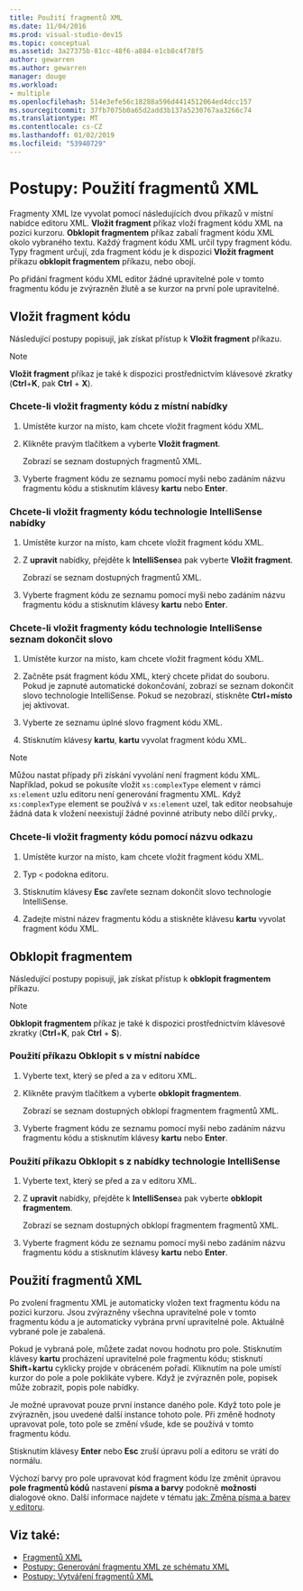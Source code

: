 ```yaml
---
title: Použití fragmentů XML
ms.date: 11/04/2016
ms.prod: visual-studio-dev15
ms.topic: conceptual
ms.assetid: 3a27375b-81cc-48f6-a884-e1cb8c4f78f5
author: gewarren
ms.author: gewarren
manager: douge
ms.workload:
- multiple
ms.openlocfilehash: 514e3efe56c18288a596d4414512064ed4dcc157
ms.sourcegitcommit: 37fb7075b0a65d2add3b137a5230767aa3266c74
ms.translationtype: MT
ms.contentlocale: cs-CZ
ms.lasthandoff: 01/02/2019
ms.locfileid: "53940729"
---
```

# <a name="how-to-use-xml-snippets"></a>Postupy: Použití fragmentů XML

Fragmenty XML lze vyvolat pomocí následujících dvou příkazů v místní nabídce editoru XML. **Vložit fragment** příkaz vloží fragment kódu XML na pozici kurzoru. **Obklopit fragmentem** příkaz zabalí fragment kódu XML okolo vybraného textu. Každý fragment kódu XML určil typy fragment kódu. Typy fragment určují, zda fragment kódu je k dispozici **Vložit fragment** příkazu **obklopit fragmentem** příkazu, nebo obojí.

Po přidání fragment kódu XML editor žádné upravitelné pole v tomto fragmentu kódu je zvýrazněn žlutě a se kurzor na první pole upravitelné.

## <a name="insert-snippet"></a>Vložit fragment kódu

Následující postupy popisují, jak získat přístup k **Vložit fragment** příkazu.

> [!NOTE]
> **Vložit fragment** příkaz je také k dispozici prostřednictvím klávesové zkratky (**Ctrl**+**K**, pak **Ctrl** + **X**).

### <a name="to-insert-snippets-from-the-shortcut-menu"></a>Chcete-li vložit fragmenty kódu z místní nabídky

1. Umístěte kurzor na místo, kam chcete vložit fragment kódu XML.

2. Klikněte pravým tlačítkem a vyberte **Vložit fragment**.

   Zobrazí se seznam dostupných fragmentů XML.

3. Vyberte fragment kódu ze seznamu pomocí myši nebo zadáním názvu fragmentu kódu a stisknutím klávesy **kartu** nebo **Enter**.

### <a name="to-insert-snippets-using-the-intellisense-menu"></a>Chcete-li vložit fragmenty kódu technologie IntelliSense nabídky

1. Umístěte kurzor na místo, kam chcete vložit fragment kódu XML.

2. Z **upravit** nabídky, přejděte k **IntelliSense**a pak vyberte **Vložit fragment**.

   Zobrazí se seznam dostupných fragmentů XML.

3. Vyberte fragment kódu ze seznamu pomocí myši nebo zadáním názvu fragmentu kódu a stisknutím klávesy **kartu** nebo **Enter**.

### <a name="to-insert-snippets-through-the-intellisense-complete-word-list"></a>Chcete-li vložit fragmenty kódu technologie IntelliSense seznam dokončit slovo

1. Umístěte kurzor na místo, kam chcete vložit fragment kódu XML.

2. Začněte psát fragment kódu XML, který chcete přidat do souboru. Pokud je zapnuté automatické dokončování, zobrazí se seznam dokončit slovo technologie IntelliSense. Pokud se nezobrazí, stiskněte **Ctrl**+**místo** jej aktivovat.

3. Vyberte ze seznamu úplné slovo fragment kódu XML.

4. Stisknutím klávesy **kartu**, **kartu** vyvolat fragment kódu XML.

> [!NOTE]
> Můžou nastat případy při získání vyvolání není fragment kódu XML. Například, pokud se pokusíte vložit `xs:complexType` element v rámci `xs:element` uzlu editoru není generování fragmentu XML. Když `xs:complexType` element se používá v `xs:element` uzel, tak editor neobsahuje žádná data k vložení neexistují žádné povinné atributy nebo dílčí prvky,.

### <a name="to-insert-snippets-using-the-shortcut-name"></a>Chcete-li vložit fragmenty kódu pomocí názvu odkazu

1. Umístěte kurzor na místo, kam chcete vložit fragment kódu XML.

2. Typ `<` podokna editoru.

3. Stisknutím klávesy **Esc** zavřete seznam dokončit slovo technologie IntelliSense.

4. Zadejte místní název fragmentu kódu a stiskněte klávesu **kartu** vyvolat fragment kódu XML.

## <a name="surround-with"></a>Obklopit fragmentem

Následující postupy popisují, jak získat přístup k **obklopit fragmentem** příkazu.

> [!NOTE]
> **Obklopit fragmentem** příkaz je také k dispozici prostřednictvím klávesové zkratky (**Ctrl**+**K**, pak **Ctrl** + **S**).

### <a name="to-use-surround-with-from-the-context-menu"></a>Použití příkazu Obklopit s v místní nabídce

1. Vyberte text, který se před a za v editoru XML.

2. Klikněte pravým tlačítkem a vyberte **obklopit fragmentem**.

   Zobrazí se seznam dostupných obklopí fragmentem fragmentů XML.

3. Vyberte fragment kódu ze seznamu pomocí myši nebo zadáním názvu fragmentu kódu a stisknutím klávesy **kartu** nebo **Enter**.

### <a name="to-use-surround-with-from-the-intellisense-menu"></a>Použití příkazu Obklopit s z nabídky technologie IntelliSense

1. Vyberte text, který se před a za v editoru XML.

2. Z **upravit** nabídky, přejděte k **IntelliSense**a pak vyberte **obklopit fragmentem**.

   Zobrazí se seznam dostupných obklopí fragmentem fragmentů XML.

3. Vyberte fragment kódu ze seznamu pomocí myši nebo zadáním názvu fragmentu kódu a stisknutím klávesy **kartu** nebo **Enter**.

## <a name="use-xml-snippets"></a>Použití fragmentů XML

Po zvolení fragmentu XML je automaticky vložen text fragmentu kódu na pozici kurzoru. Jsou zvýrazněny všechna upravitelné pole v tomto fragmentu kódu a je automaticky vybrána první upravitelné pole. Aktuálně vybrané pole je zabalená.

Pokud je vybraná pole, můžete zadat novou hodnotu pro pole. Stisknutím klávesy **kartu** procházení upravitelné pole fragmentu kódu; stisknutí **Shift**+**kartu** cyklicky projde v obráceném pořadí. Kliknutím na pole umístí kurzor do pole a pole poklikáte vybere. Když je zvýrazněn pole, popisek může zobrazit, popis pole nabídky.

Je možné upravovat pouze první instance daného pole. Když toto pole je zvýrazněn, jsou uvedené další instance tohoto pole. Při změně hodnoty upravovat pole, toto pole se změní všude, kde se používá v tomto fragmentu kódu.

Stisknutím klávesy **Enter** nebo **Esc** zruší úpravu polí a editoru se vrátí do normálu.

Výchozí barvy pro pole upravovat kód fragment kódu lze změnit úpravou **pole fragmentů kódů** nastavení **písma a barvy** podokně **možnosti** dialogové okno. Další informace najdete v tématu [jak: Změna písma a barev v editoru](../ide/reference/how-to-change-fonts-and-colors-in-the-editor.md).

## <a name="see-also"></a>Viz také:

- [Fragmentů XML](../xml-tools/xml-snippets.md)
- [Postupy: Generování fragmentu XML ze schématu XML](../xml-tools/how-to-generate-an-xml-snippet-from-an-xml-schema.md)
- [Postupy: Vytváření fragmentů XML](../xml-tools/how-to-create-xml-snippets.md)